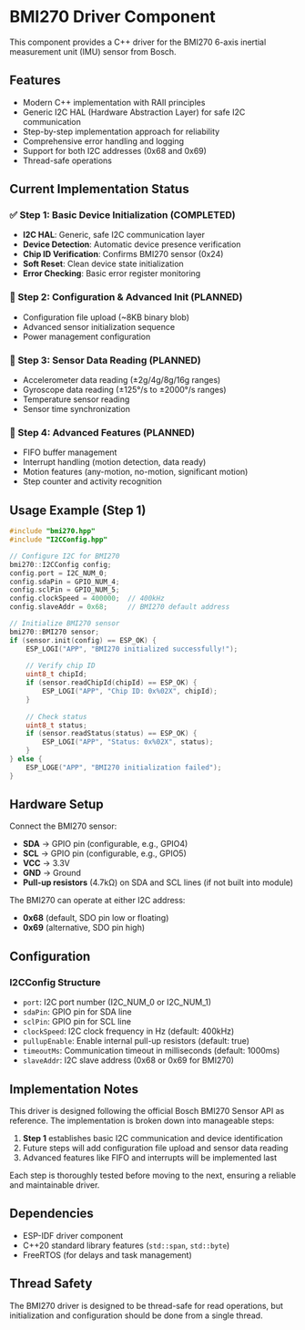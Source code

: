 # BMI270 Driver Component

This component provides a C++ driver for the BMI270 6-axis inertial measurement unit (IMU) sensor from Bosch.

## Features

- Modern C++ implementation with RAII principles
- Generic I2C HAL (Hardware Abstraction Layer) for safe I2C communication
- Step-by-step implementation approach for reliability
- Comprehensive error handling and logging
- Support for both I2C addresses (0x68 and 0x69)
- Thread-safe operations

## Current Implementation Status

### ✅ Step 1: Basic Device Initialization (COMPLETED)

- **I2C HAL**: Generic, safe I2C communication layer
- **Device Detection**: Automatic device presence verification
- **Chip ID Verification**: Confirms BMI270 sensor (0x24)
- **Soft Reset**: Clean device state initialization
- **Error Checking**: Basic error register monitoring

### 🚧 Step 2: Configuration & Advanced Init (PLANNED)

- Configuration file upload (~8KB binary blob)
- Advanced sensor initialization sequence
- Power management configuration

### 🚧 Step 3: Sensor Data Reading (PLANNED)

- Accelerometer data reading (±2g/4g/8g/16g ranges)
- Gyroscope data reading (±125°/s to ±2000°/s ranges)
- Temperature sensor reading
- Sensor time synchronization

### 🚧 Step 4: Advanced Features (PLANNED)

- FIFO buffer management
- Interrupt handling (motion detection, data ready)
- Motion features (any-motion, no-motion, significant motion)
- Step counter and activity recognition

## Usage Example (Step 1)

```cpp
#include "bmi270.hpp"
#include "I2CConfig.hpp"

// Configure I2C for BMI270
bmi270::I2CConfig config;
config.port = I2C_NUM_0;
config.sdaPin = GPIO_NUM_4;
config.sclPin = GPIO_NUM_5;
config.clockSpeed = 400000;  // 400kHz
config.slaveAddr = 0x68;     // BMI270 default address

// Initialize BMI270 sensor
bmi270::BMI270 sensor;
if (sensor.init(config) == ESP_OK) {
    ESP_LOGI("APP", "BMI270 initialized successfully!");
    
    // Verify chip ID
    uint8_t chipId;
    if (sensor.readChipId(chipId) == ESP_OK) {
        ESP_LOGI("APP", "Chip ID: 0x%02X", chipId);
    }
    
    // Check status
    uint8_t status;
    if (sensor.readStatus(status) == ESP_OK) {
        ESP_LOGI("APP", "Status: 0x%02X", status);
    }
} else {
    ESP_LOGE("APP", "BMI270 initialization failed");
}
```

## Hardware Setup

Connect the BMI270 sensor:
- **SDA** → GPIO pin (configurable, e.g., GPIO4)
- **SCL** → GPIO pin (configurable, e.g., GPIO5)  
- **VCC** → 3.3V
- **GND** → Ground
- **Pull-up resistors** (4.7kΩ) on SDA and SCL lines (if not built into module)

The BMI270 can operate at either I2C address:
- **0x68** (default, SDO pin low or floating)
- **0x69** (alternative, SDO pin high)

## Configuration

### I2CConfig Structure

- `port`: I2C port number (I2C_NUM_0 or I2C_NUM_1)
- `sdaPin`: GPIO pin for SDA line
- `sclPin`: GPIO pin for SCL line  
- `clockSpeed`: I2C clock frequency in Hz (default: 400kHz)
- `pullupEnable`: Enable internal pull-up resistors (default: true)
- `timeoutMs`: Communication timeout in milliseconds (default: 1000ms)
- `slaveAddr`: I2C slave address (0x68 or 0x69 for BMI270)

## Implementation Notes

This driver is designed following the official Bosch BMI270 Sensor API as reference. The implementation is broken down into manageable steps:

1. **Step 1** establishes basic I2C communication and device identification
2. Future steps will add configuration file upload and sensor data reading
3. Advanced features like FIFO and interrupts will be implemented last

Each step is thoroughly tested before moving to the next, ensuring a reliable and maintainable driver.

## Dependencies

- ESP-IDF driver component  
- C++20 standard library features (`std::span`, `std::byte`)
- FreeRTOS (for delays and task management)

## Thread Safety

The BMI270 driver is designed to be thread-safe for read operations, but initialization and configuration should be done from a single thread.
